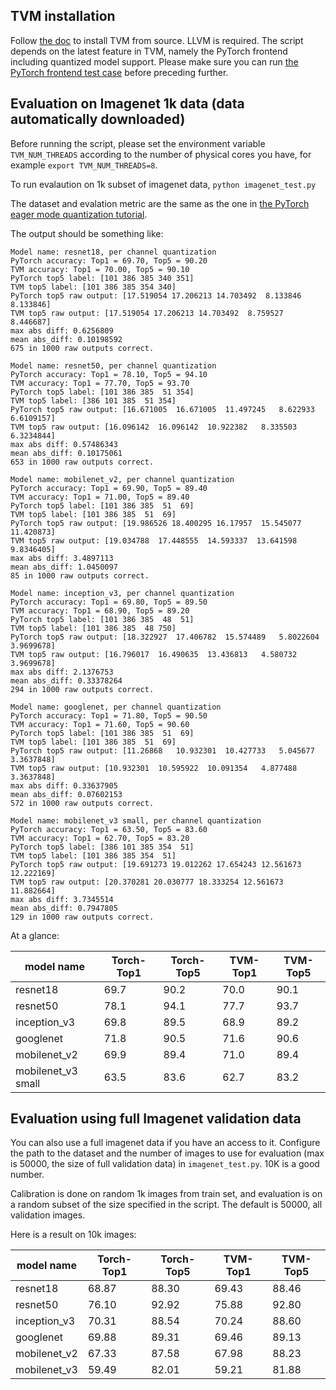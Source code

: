 ## TVM installation
Follow [the doc](https://docs.tvm.ai/install/from_source.html) to install TVM from source. LLVM is required. The script depends on the latest feature in TVM, namely the PyTorch frontend including quantized model support. Please make sure you can run [the PyTorch frontend test case](https://github.com/apache/incubator-tvm/blob/master/tests/python/frontend/pytorch/test_forward.py) before preceding further.


## Evaluation on Imagenet 1k data (data automatically downloaded)

Before running the script, please set the environment variable `TVM_NUM_THREADS` according to the number of physical cores you have, for example ```export TVM_NUM_THREADS=8```.

To run evalaution on 1k subset of imagenet data,
```python imagenet_test.py```

The dataset and evalation metric are the same as the one in [the PyTorch eager mode quantization tutorial](https://pytorch.org/tutorials/advanced/static_quantization_tutorial.html).

The output should be something like:

```
Model name: resnet18, per channel quantization
PyTorch accuracy: Top1 = 69.70, Top5 = 90.20
TVM accuracy: Top1 = 70.00, Top5 = 90.10
PyTorch top5 label: [101 386 385 340 351]
TVM top5 label: [101 386 385 354 340]
PyTorch top5 raw output: [17.519054 17.206213 14.703492  8.133846  8.133846]
TVM top5 raw output: [17.519054 17.206213 14.703492  8.759527  8.446687]
max abs diff: 0.6256809
mean abs_diff: 0.10198592
675 in 1000 raw outputs correct.

Model name: resnet50, per channel quantization
PyTorch accuracy: Top1 = 78.10, Top5 = 94.10
TVM accuracy: Top1 = 77.70, Top5 = 93.70
PyTorch top5 label: [101 386 385  51 354]
TVM top5 label: [386 101 385  51 354]
PyTorch top5 raw output: [16.671005  16.671005  11.497245   8.622933   6.6109157]
TVM top5 raw output: [16.096142  16.096142  10.922382   8.335503   6.3234844]
max abs diff: 0.57486343
mean abs_diff: 0.10175061
653 in 1000 raw outputs correct.

Model name: mobilenet_v2, per channel quantization
PyTorch accuracy: Top1 = 69.90, Top5 = 89.40
TVM accuracy: Top1 = 71.00, Top5 = 89.40
PyTorch top5 label: [101 386 385  51  69]
TVM top5 label: [101 386 385  51  69]
PyTorch top5 raw output: [19.986526 18.400295 16.17957  15.545077 11.420873]
TVM top5 raw output: [19.034788  17.448555  14.593337  13.641598   9.8346405]
max abs diff: 3.4897113
mean abs_diff: 1.0450097
85 in 1000 raw outputs correct.

Model name: inception_v3, per channel quantization
PyTorch accuracy: Top1 = 69.80, Top5 = 89.50
TVM accuracy: Top1 = 68.90, Top5 = 89.20
PyTorch top5 label: [101 386 385  48  51]
TVM top5 label: [101 386 385  48 750]
PyTorch top5 raw output: [18.322927  17.406782  15.574489   5.8022604  3.9699678]
TVM top5 raw output: [16.796017  16.490635  13.436813   4.580732   3.9699678]
max abs diff: 2.1376753
mean abs_diff: 0.33378264
294 in 1000 raw outputs correct.

Model name: googlenet, per channel quantization
PyTorch accuracy: Top1 = 71.80, Top5 = 90.50
TVM accuracy: Top1 = 71.60, Top5 = 90.60
PyTorch top5 label: [101 386 385  51  69]
TVM top5 label: [101 386 385  51  69]
PyTorch top5 raw output: [11.26868   10.932301  10.427733   5.045677   3.3637848]
TVM top5 raw output: [10.932301  10.595922  10.091354   4.877488   3.3637848]
max abs diff: 0.33637905
mean abs_diff: 0.07602153
572 in 1000 raw outputs correct.

Model name: mobilenet_v3 small, per channel quantization
PyTorch accuracy: Top1 = 63.50, Top5 = 83.60
TVM accuracy: Top1 = 62.70, Top5 = 83.20
PyTorch top5 label: [386 101 385 354  51]
TVM top5 label: [101 386 385 354  51]
PyTorch top5 raw output: [19.691273 19.012262 17.654243 12.561673 12.222169]
TVM top5 raw output: [20.370281 20.030777 18.333254 12.561673 11.882664]
max abs diff: 3.7345514
mean abs_diff: 0.7947805
129 in 1000 raw outputs correct.
```

At a glance:

model name | Torch-Top1 | Torch-Top5 | TVM-Top1 | TVM-Top5
-- | -- | -- | -- | --
resnet18 | 69.7 | 90.2 | 70.0 | 90.1
resnet50 | 78.1 | 94.1 | 77.7 | 93.7
inception_v3 | 69.8| 89.5| 68.9 | 89.2
googlenet| 71.8| 90.5 | 71.6 | 90.6
mobilenet_v2 | 69.9| 89.4| 71.0 | 89.4
mobilenet_v3 small| 63.5| 83.6| 62.7| 83.2


## Evaluation using full Imagenet validation data

You can also use a full imagenet data if you have an access to it. Configure the path to the dataset and the number of images to use for evaluation (max is 50000, the size of full validation data) in `imagenet_test.py`. 10K is a good number.

Calibration is done on random 1k images from train set, and evaluation is on a random subset of the size specified in the script. The default is 50000, all validation images.

Here is a result on 10k images:

model name | Torch-Top1 | Torch-Top5 | TVM-Top1 | TVM-Top5
-- | -- | -- | -- | --
resnet18 | 68.87 | 88.30 | 69.43| 88.46
resnet50 | 76.10 | 92.92 | 75.88| 92.80
inception_v3 | 70.31| 88.54| 70.24 | 88.60
googlenet| 69.88 | 89.31| 69.46| 89.13
mobilenet_v2 | 67.33 | 87.58 | 67.98| 88.23
mobilenet_v3 | 59.49| 82.01| 59.21| 81.88
